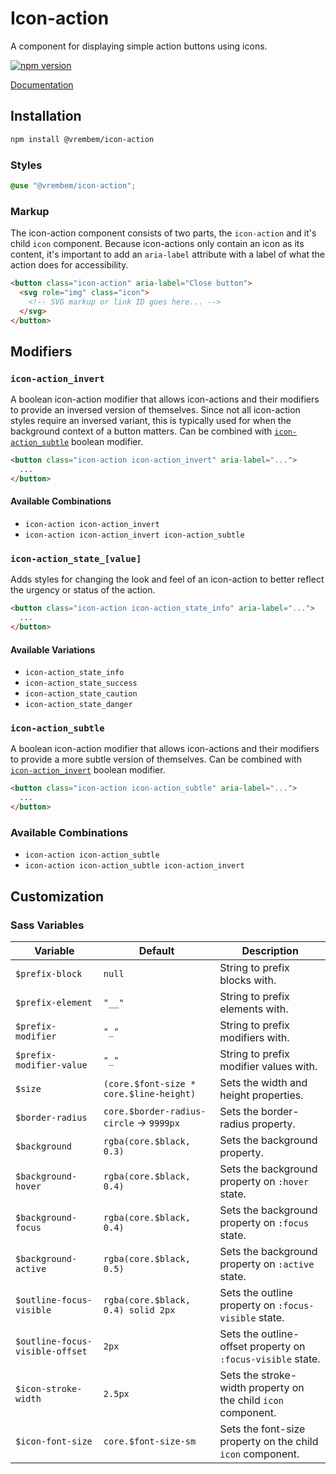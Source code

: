 # Icon-action

A component for displaying simple action buttons using icons.

[![npm version](https://img.shields.io/npm/v/%40vrembem%2Ficon-action.svg)](https://www.npmjs.com/package/%40vrembem%2Ficon-action)

[Documentation](https://vrembem.com/packages/icon-action)

## Installation

```sh
npm install @vrembem/icon-action
```

### Styles

```scss
@use "@vrembem/icon-action";
```

### Markup

The icon-action component consists of two parts, the `icon-action` and it's child `icon` component. Because icon-actions only contain an icon as its content, it's important to add an `aria-label` attribute with a label of what the action does for accessibility.

```html
<button class="icon-action" aria-label="Close button">
  <svg role="img" class="icon">
    <!-- SVG markup or link ID goes here... -->
  </svg>
</button>
```

## Modifiers

### `icon-action_invert`

A boolean icon-action modifier that allows icon-actions and their modifiers to provide an inversed version of themselves. Since not all icon-action styles require an inversed variant, this is typically used for when the background context of a button matters. Can be combined with [`icon-action_subtle`](#icon-action_subtle) boolean modifier.

```html
<button class="icon-action icon-action_invert" aria-label="...">
  ...
</button>
```

#### Available Combinations

- `icon-action icon-action_invert`
- `icon-action icon-action_invert icon-action_subtle`

### `icon-action_state_[value]`

Adds styles for changing the look and feel of an icon-action to better reflect the urgency or status of the action.

```html
<button class="icon-action icon-action_state_info" aria-label="...">
  ...
</button>
```

#### Available Variations

- `icon-action_state_info`
- `icon-action_state_success`
- `icon-action_state_caution`
- `icon-action_state_danger`

### `icon-action_subtle`

A boolean icon-action modifier that allows icon-actions and their modifiers to provide a more subtle version of themselves. Can be combined with [`icon-action_invert`](#icon-action_invert) boolean modifier.

```html
<button class="icon-action icon-action_subtle" aria-label="...">
  ...
</button>
```

### Available Combinations

- `icon-action icon-action_subtle`
- `icon-action icon-action_subtle icon-action_invert`

## Customization

### Sass Variables

| Variable                        | Default                                      | Description                                                   |
| ------------------------------- | -------------------------------------------- | ------------------------------------------------------------- |
| `$prefix-block`                 | `null`                                       | String to prefix blocks with.                                 |
| `$prefix-element`               | `"__"`                                       | String to prefix elements with.                               |
| `$prefix-modifier`              | `"_"`                                        | String to prefix modifiers with.                              |
| `$prefix-modifier-value`        | `"_"`                                        | String to prefix modifier values with.                        |
| `$size`                         | `(core.$font-size * core.$line-height)`      | Sets the width and height properties.                         |
| `$border-radius`                | `core.$border-radius-circle` &rarr; `9999px` | Sets the border-radius property.                              |
| `$background`                   | `rgba(core.$black, 0.3)`                     | Sets the background property.                                 |
| `$background-hover`             | `rgba(core.$black, 0.4)`                     | Sets the background property on `:hover` state.               |
| `$background-focus`             | `rgba(core.$black, 0.4)`                     | Sets the background property on `:focus` state.               |
| `$background-active`            | `rgba(core.$black, 0.5)`                     | Sets the background property on `:active` state.              |
| `$outline-focus-visible`        | `rgba(core.$black, 0.4) solid 2px`           | Sets the outline property on `:focus-visible` state.          |
| `$outline-focus-visible-offset` | `2px`                                        | Sets the outline-offset property on `:focus-visible` state.   |
| `$icon-stroke-width`            | `2.5px`                                      | Sets the stroke-width property on the child `icon` component. |
| `$icon-font-size`               | `core.$font-size-sm`                         | Sets the font-size property on the child `icon` component.    |
